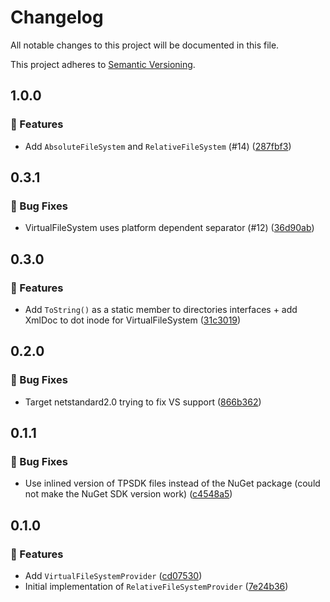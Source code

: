 # Changelog

All notable changes to this project will be documented in this file.

This project adheres to [Semantic Versioning](https://semver.org/spec/v2.0.0.html).

<!-- EasyBuild: START -->
<!-- last_commit_released: 287fbf31e0b0c9e4d45dfbcfdbae83c6b9314542 -->
<!-- EasyBuild: END -->

## 1.0.0

### 🚀 Features

- Add `AbsoluteFileSystem` and `RelativeFileSystem` (#14) ([287fbf3](https://github.com/easybuild-org/EasyBuild.FileSystemProvider/commit/287fbf31e0b0c9e4d45dfbcfdbae83c6b9314542))

## 0.3.1

### 🐞 Bug Fixes

- VirtualFileSystem uses platform dependent separator (#12) ([36d90ab](https://github.com/easybuild-org/EasyBuild.FileSystemProvider/commit/36d90abf0bb2546be0da6d6157242dd747569ec3))

## 0.3.0

### 🚀 Features

- Add `ToString()` as a static member to directories interfaces + add XmlDoc to dot inode for VirtualFileSystem ([31c3019](https://github.com/easybuild-org/EasyBuild.FileSystemProvider/commit/31c3019c1572542c4615bae8fb2757175efacaa3))

## 0.2.0

### 🐞 Bug Fixes

- Target netstandard2.0 trying to fix VS support ([866b362](https://github.com/easybuild-org/EasyBuild.FileSystemProvider/commit/866b3620ca92ef200caef706d73db047ea98956a))

## 0.1.1

### 🐞 Bug Fixes

- Use inlined version of TPSDK files instead of the NuGet package (could not make the NuGet SDK version work) ([c4548a5](https://github.com/easybuild-org/EasyBuild.FileSystemProvider/commit/c4548a5433a2732aad9f9d5ca090bdcc60bd517c))

## 0.1.0

### 🚀 Features

- Add `VirtualFileSystemProvider` ([cd07530](https://github.com/easybuild-org/EasyBuild.FileSystemProvider/commit/cd075303effc4b43838f4effed5860a6e0bfca6f))
- Initial implementation of `RelativeFileSystemProvider` ([7e24b36](https://github.com/easybuild-org/EasyBuild.FileSystemProvider/commit/7e24b3670733dd6abf272c8d5fe1f7a68ac91d56))
